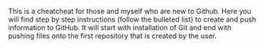This is a cheatcheat for those and myself who are new to Github. Here you will find step by step instructions (follow the bulleted list) to create and push information to GitHub. It will start with installation of Git and end with pushing files onto the first repository that is created by the user.
